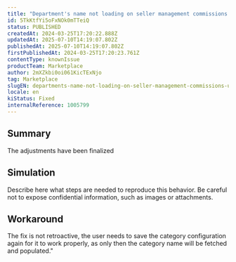 ```yaml
---
title: "Department's name not loading on seller management commissions UI"
id: 5TkKtfYi5oFxNOk0mTTeiQ
status: PUBLISHED
createdAt: 2024-03-25T17:20:22.888Z
updatedAt: 2025-07-10T14:19:07.802Z
publishedAt: 2025-07-10T14:19:07.802Z
firstPublishedAt: 2024-03-25T17:20:23.761Z
contentType: knownIssue
productTeam: Marketplace
author: 2mXZkbi0oi061KicTExNjo
tag: Marketplace
slugEN: departments-name-not-loading-on-seller-management-commissions-ui
locale: en
kiStatus: Fixed
internalReference: 1005799
---
```


## Summary


The adjustments have been finalized


##

## Simulation


Describe here what steps are needed to reproduce this behavior. Be careful not to expose confidential information, such as images or attachments.


##

## Workaround


The fix is not retroactive, the user needs to save the category configuration again for it to work properly, as only then the category name will be fetched and populated."





